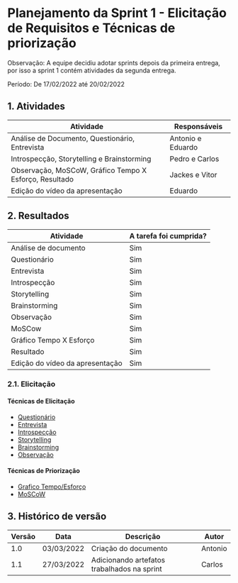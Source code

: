 # Planejamento da Sprint 1 - Elicitação de Requisitos e Técnicas de priorização

Observação: A equipe decidiu adotar sprints depois da primeira entrega, por isso a sprint 1 contém atividades da segunda entrega.

Período: De 17/02/2022 até 20/02/2022

## 1. Atividades

| Atividade                                              | Responsáveis      |
| ------------------------------------------------------ | ----------------- |
| Análise de Documento, Questionário, Entrevista         | Antonio e Eduardo |
| Introspecção, Storytelling e Brainstorming             | Pedro e Carlos    |
| Observação, MoSCoW, Gráfico Tempo X Esforço, Resultado | Jackes e Vitor    |
| Edição do vídeo da apresentação                        | Eduardo           |

## 2. Resultados

| Atividade                       | A tarefa foi cumprida? |
| ------------------------------- | ---------------------- |
| Análise de documento            | Sim                    |
| Questionário                    | Sim                    |
| Entrevista                      | Sim                    |
| Introspecção                    | Sim                    |
| Storytelling                    | Sim                    |
| Brainstorming                   | Sim                    |
| Observação                      | Sim                    |
| MoSCow                          | Sim                    |
| Gráfico Tempo X Esforço         | Sim                    |
| Resultado                       | Sim                    |
| Edição do vídeo da apresentação | Sim                    |

### 2.1. Elicitação

#### Técnicas de Elicitação

- [Questionário](../elicitacao/tecnicas-elicitacao/questionario.md)
- [Entrevista](../elicitacao/tecnicas-elicitacao/entrevista.md)
- [Introspecção](../elicitacao/tecnicas-elicitacao/introspeccao.md)
- [Storytelling](../elicitacao/tecnicas-elicitacao/storyboard.md)
- [Brainstorming](../elicitacao/tecnicas-elicitacao/brainstorming.md)
- [Observação](../elicitacao/tecnicas-elicitacao/observacao.md)

#### Técnicas de Priorização

- [Grafico Tempo/Esforço](../elicitacao/tecnicas-priorizacao/grafico-tempo-esfor%C3%A7o.md)
- [MoSCoW](../elicitacao/tecnicas-priorizacao/MoSCoW.md)

## 3. Histórico de versão

| Versão | Data       | Descrição                                   | Autor   |
| ------ | ---------- | ------------------------------------------- | ------- |
| 1.0    | 03/03/2022 | Criação do documento                        | Antonio |
| 1.1    | 27/03/2022 | Adicionando artefatos trabalhados na sprint | Carlos  |
